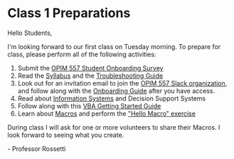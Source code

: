 # Class 1 Preparations

Hello Students,

I'm looking forward to our first class on Tuesday morning. To prepare for class, please perform all of the following activities:

  1. Submit the [OPIM 557 Student Onboarding Survey](https://goo.gl/forms/gXzMBoEmKl4jqVV43)
  2. Read the [Syllabus](/SYLLABUS.pdf) and the [Troubleshooting Guide](/HELP.md)
  6. Look out for an invitation email to join the [OPIM 557 Slack organization](https://georgetown-opim-557.slack.com), and follow along with the [Onboarding Guide](/SLACK.md) after you have access.
  3. Read about [Information Systems](/notes/information-systems/README.md) and Decision Support Systems
  4. Follow along with this [VBA Getting Started Guide](/notes/visual-basic/getting-started.md)
  5. Learn about [Macros](/notes/visual-basic/macros.md) and perform the ["Hello Macro" exercise](/exercises/hello-macro.md)

During class I will ask for one or more volunteers to share their Macros. I look forward to seeing what you create.

 \- Professor Rossetti
